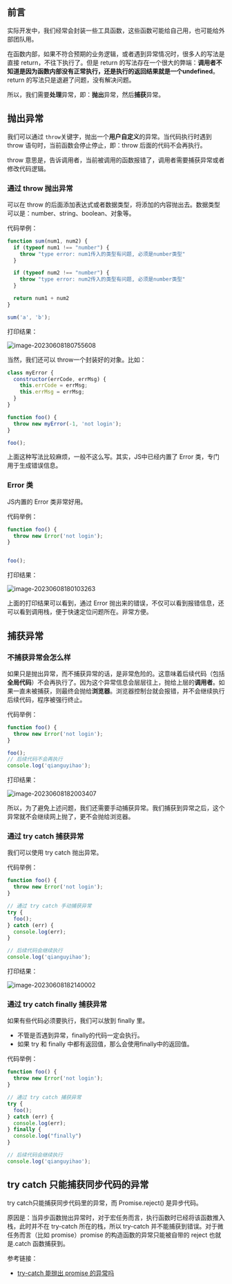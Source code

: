## 前言

实际开发中，我们经常会封装一些工具函数，这些函数可能给自己用，也可能给外部团队用。

在函数内部，如果不符合预期的业务逻辑，或者遇到异常情况时，很多人的写法是直接 return，不往下执行了。但是 return 的写法存在一个很大的弊端：**调用者不知道是因为函数内部没有正常执行，还是执行的返回结果就是一个undefined**。return 的写法只是退避了问题，没有解决问题。

所以，我们需要**处理**异常，即：**抛出**异常，然后**捕获**异常。

## 抛出异常

我们可以通过 `throw`关键字，抛出一个**用户自定义**的异常。当代码执行时遇到throw 语句时，当前函数会停止停止，即：throw 后面的代码不会再执行。

 throw 意思是，告诉调用者，当前被调用的函数报错了，调用者需要捕获异常或者修改代码逻辑。

### 通过 throw 抛出异常

可以在 throw 的后面添加表达式或者数据类型，将添加的内容抛出去。数据类型可以是：number、string、boolean、对象等。

代码举例：

```js
function sum(num1, num2) {
  if (typeof num1 !== "number") {
    throw "type error: num1传入的类型有问题, 必须是number类型"
  }

  if (typeof num2 !== "number") {
    throw "type error: num2传入的类型有问题, 必须是number类型"
  }

  return num1 + num2
}

sum('a', 'b');
```

打印结果：

![image-20230608180755608](https://img.smyhvae.com/image-20230608180755608.png)

当然，我们还可以 throw一个封装好的对象。比如：

```js
class myError {
  constructor(errCode, errMsg) {
    this.errCode = errMsg;
    this.errMsg = errMsg;
  }
}

function foo() {
  throw new myError(-1, 'not login');
}

foo();
```

上面这种写法比较麻烦，一般不这么写。其实，JS中已经内置了 Error  类，专门用于生成错误信息。

### Error 类

JS内置的 Error 类非常好用。

代码举例：

```js
function foo() {
  throw new Error('not login');
}


foo();
```

打印结果：

![image-20230608180103263](https://img.smyhvae.com/image-20230608180103263.png)

上面的打印结果可以看到，通过 Error 抛出来的错误，不仅可以看到报错信息，还可以看到调用栈，便于快速定位问题所在。非常方便。

## 捕获异常

### 不捕获异常会怎么样

如果只是抛出异常，而不捕获异常的话，是非常危险的。这意味着后续代码（包括**全局代码**）不会再执行了。因为这个异常信息会层层往上，抛给上层的**调用者**。如果一直未被捕获，则最终会抛给**浏览器**。浏览器控制台就会报错，并不会继续执行后续代码，程序被强行终止。

代码举例：

```js
function foo() {
  throw new Error('not login');
}

foo();
// 后续代码不会再执行
console.log('qianguyihao');
```

打印结果：

![image-20230608182003407](https://img.smyhvae.com/image-20230608182003407.png)

所以，为了避免上述问题，我们还需要手动捕获异常。我们捕获到异常之后，这个异常就不会继续网上抛了，更不会抛给浏览器。

### 通过 try catch 捕获异常

我们可以使用 try catch 抛出异常。

代码举例：

```js
function foo() {
  throw new Error('not login');
}

// 通过 try catch 手动捕获异常
try {
  foo();
} catch (err) {
  console.log(err);
}

// 后续代码会继续执行
console.log('qianguyihao');
```

打印结果：

![image-20230608182140002](https://img.smyhvae.com/image-20230608182140002.png)

### 通过 try catch finally 捕获异常

如果有些代码必须要执行，我们可以放到 finally 里。

- 不管是否遇到异常，finally的代码一定会执行。
- 如果 try 和 finally 中都有返回值，那么会使用finally中的返回值。

代码举例：

```js
function foo() {
  throw new Error('not login');
}

// 通过 try catch 捕获异常
try {
  foo();
} catch (err) {
  console.log(err);
} finally {
  console.log("finally")
}

// 后续代码会继续执行
console.log('qianguyihao');
```

## try catch 只能捕获同步代码的异常

try catch只能捕获同步代码里的异常，而  Promise.reject() 是异步代码。

原因是：当异步函数抛出异常时，对于宏任务而言，执行函数时已经将该函数推入栈，此时并不在 try-catch 所在的栈，所以 try-catch 并不能捕获到错误。对于微任务而言（比如 promise）promise 的构造函数的异常只能被自带的 reject 也就是.catch 函数捕获到。

参考链接：

- [try-catch 能抛出 promise 的异常吗](https://blog.csdn.net/xiaoluodecai/article/details/107297404)

